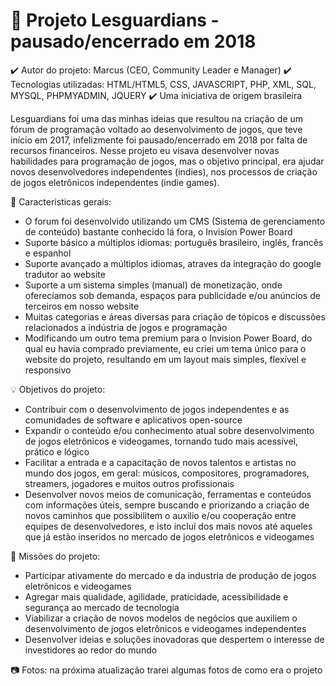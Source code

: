 # 📌 Projeto Lesguardians - pausado/encerrado em 2018

✔️ Autor do projeto: Marcus (CEO, Community Leader e Manager)
✔️ Tecnologias utilizadas: HTML/HTML5, CSS, JAVASCRIPT, PHP, XML, SQL, MYSQL, PHPMYADMIN, JQUERY
✔️ Uma iniciativa de origem brasileira

Lesguardians foi uma das minhas ideias que resultou na criação de um fórum de programação voltado ao desenvolvimento de jogos, que teve início em 2017, infelizmente foi pausado/encerrado em 2018 por falta de recursos financeiros. Nesse projeto eu visava desenvolver novas habilidades para programação de jogos, mas o objetivo principal, era ajudar novos desenvolvedores independentes (indies), nos processos de criação de jogos eletrônicos independentes (indie games).

🎯 Caracteristicas gerais:

- O forum foi desenvolvido utilizando um CMS (Sistema de gerenciamento de conteúdo) bastante conhecido lá fora, o Invision Power Board
- Suporte básico a múltiplos idiomas: português brasileiro, inglês, francês e espanhol
- Suporte avançado a múltiplos idiomas, atraves da integração do google tradutor ao website
- Suporte a um sistema simples (manual) de monetização, onde oferecíamos sob demanda, espaços para publicidade e/ou anúncios de terceiros em nosso website
- Muitas categorias e áreas diversas para criação de tópicos e discussões relacionados a indústria de jogos e programação
- Modificando um outro tema premium para o Invision Power Board, do qual eu havia comprado previamente, eu criei um tema único para o website do projeto, resultando em um layout mais simples, flexível e responsivo

💡 Objetivos do projeto:

- Contribuir com o desenvolvimento de jogos independentes e as comunidades de software e aplicativos open-source
- Expandir o conteúdo e/ou conhecimento atual sobre desenvolvimento de jogos eletrônicos e videogames, tornando tudo mais acessível, prático e lógico
- Facilitar a entrada e a capacitação de novos talentos e artistas no mundo dos jogos, em geral: músicos, compositores, programadores, streamers, jogadores e muitos outros profissionais
- Desenvolver novos meios de comunicação, ferramentas e conteúdos com informações úteis, sempre buscando e priorizando a criação de novos caminhos que possibilitem o auxilio e/ou cooperação entre equipes de desenvolvedores, e isto incluí dos mais novos até aqueles que já estão inseridos no mercado de jogos eletrônicos e videogames

 📑 Missões do projeto:

- Participar ativamente do mercado e da industria de produção de jogos eletrônicos e videogames
- Agregar mais qualidade, agilidade, praticidade, acessibilidade e segurança ao mercado de tecnologia
- Viabilizar a criação de novos modelos de negócios que auxiliem o desenvolvimento de jogos eletrônicos e videogames independentes
- Desenvolver ideias e soluções inovadoras que despertem o interesse de investidores ao redor do mundo

📷 Fotos: na próxima atualização trarei algumas fotos de como era o projeto
